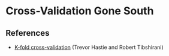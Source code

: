 # Cross-Validation Gone South

## References

* [K-fold cross-validation](http://statweb.stanford.edu/~tibs/sta306bfiles/cvwrong.pdf) (Trevor Hastie and Robert Tibshirani)
